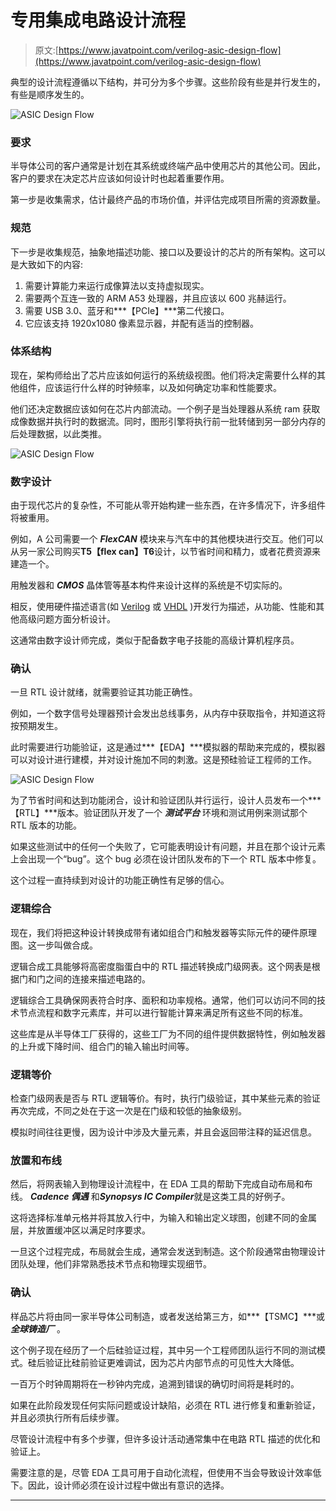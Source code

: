 # 专用集成电路设计流程

> 原文:[https://www.javatpoint.com/verilog-asic-design-flow](https://www.javatpoint.com/verilog-asic-design-flow)

典型的设计流程遵循以下结构，并可分为多个步骤。这些阶段有些是并行发生的，有些是顺序发生的。

![ASIC Design Flow](../Images/f1c5c3a7ffbe0998372bb977b4316b9e.png)

### 要求

半导体公司的客户通常是计划在其系统或终端产品中使用芯片的其他公司。因此，客户的要求在决定芯片应该如何设计时也起着重要作用。

第一步是收集需求，估计最终产品的市场价值，并评估完成项目所需的资源数量。

### 规范

下一步是收集规范，抽象地描述功能、接口以及要设计的芯片的所有架构。这可以是大致如下的内容:

1.  需要计算能力来运行成像算法以支持虚拟现实。
2.  需要两个互连一致的 ARM A53 处理器，并且应该以 600 兆赫运行。
3.  需要 USB 3.0、蓝牙和***【PCIe】***第二代接口。
4.  它应该支持 1920x1080 像素显示器，并配有适当的控制器。

### 体系结构

现在，架构师给出了芯片应该如何运行的系统级视图。他们将决定需要什么样的其他组件，应该运行什么样的时钟频率，以及如何确定功率和性能要求。

他们还决定数据应该如何在芯片内部流动。一个例子是当处理器从系统 ram 获取成像数据并执行时的数据流。同时，图形引擎将执行前一批转储到另一部分内存的后处理数据，以此类推。

![ASIC Design Flow](../Images/9855bee166c2a37bcdf65d30b00cbe43.png)

### 数字设计

由于现代芯片的复杂性，不可能从零开始构建一些东西，在许多情况下，许多组件将被重用。

例如，A 公司需要一个 ***FlexCAN*** 模块来与汽车中的其他模块进行交互。他们可以从另一家公司购买**T5【flex can】T6**设计，以节省时间和精力，或者花费资源来建造一个。

用触发器和 ***CMOS*** 晶体管等基本构件来设计这样的系统是不切实际的。

相反，使用硬件描述语言(如 [Verilog](verilog) 或 [VHDL](https://www.javatpoint.com/vhdl) )开发行为描述，从功能、性能和其他高级问题方面分析设计。

这通常由数字设计师完成，类似于配备数字电子技能的高级计算机程序员。

### 确认

一旦 RTL 设计就绪，就需要验证其功能正确性。

例如，一个数字信号处理器预计会发出总线事务，从内存中获取指令，并知道这将按预期发生。

此时需要进行功能验证，这是通过***【EDA】***模拟器的帮助来完成的，模拟器可以对设计进行建模，并对设计施加不同的刺激。这是预硅验证工程师的工作。

![ASIC Design Flow](../Images/d62778906be8d4323e60767d201e3b28.png)

为了节省时间和达到功能闭合，设计和验证团队并行运行，设计人员发布一个***【RTL】***版本。验证团队开发了一个 ***测试平台*** 环境和测试用例来测试那个 RTL 版本的功能。

如果这些测试中的任何一个失败了，它可能表明设计有问题，并且在那个设计元素上会出现一个“bug”。这个 bug 必须在设计团队发布的下一个 RTL 版本中修复。

这个过程一直持续到对设计的功能正确性有足够的信心。

### 逻辑综合

现在，我们将把这种设计转换成带有诸如组合门和触发器等实际元件的硬件原理图。这一步叫做合成。

逻辑合成工具能够将高密度脂蛋白中的 RTL 描述转换成门级网表。这个网表是根据门和门之间的连接来描述电路的。

逻辑综合工具确保网表符合时序、面积和功率规格。通常，他们可以访问不同的技术节点流程和数字元素库，并可以进行智能计算来满足所有这些不同的标准。

这些库是从半导体工厂获得的，这些工厂为不同的组件提供数据特性，例如触发器的上升或下降时间、组合门的输入输出时间等。

### 逻辑等价

检查门级网表是否与 RTL 逻辑等价。有时，执行门级验证，其中某些元素的验证再次完成，不同之处在于这一次是在门级和较低的抽象级别。

模拟时间往往更慢，因为设计中涉及大量元素，并且会返回带注释的延迟信息。

### 放置和布线

然后，将网表输入到物理设计流程中，在 EDA 工具的帮助下完成自动布局和布线。 ***Cadence 偶遇*** 和***Synopsys IC Compiler***就是这类工具的好例子。

这将选择标准单元格并将其放入行中，为输入和输出定义球图，创建不同的金属层，并放置缓冲区以满足时序要求。

一旦这个过程完成，布局就会生成，通常会发送到制造。这个阶段通常由物理设计团队处理，他们非常熟悉技术节点和物理实现细节。

### 确认

样品芯片将由同一家半导体公司制造，或者发送给第三方，如***【TSMC】***或 ***全球铸造厂*** 。

这个例子现在经历了一个后硅验证过程，其中另一个工程师团队运行不同的测试模式。硅后验证比硅前验证更难调试，因为芯片内部节点的可见性大大降低。

一百万个时钟周期将在一秒钟内完成，追溯到错误的确切时间将是耗时的。

如果在此阶段发现任何实际问题或设计缺陷，必须在 RTL 进行修复和重新验证，并且必须执行所有后续步骤。

尽管设计流程中有多个步骤，但许多设计活动通常集中在电路 RTL 描述的优化和验证上。

需要注意的是，尽管 EDA 工具可用于自动化流程，但使用不当会导致设计效率低下。因此，设计师必须在设计过程中做出有意识的选择。

* * *